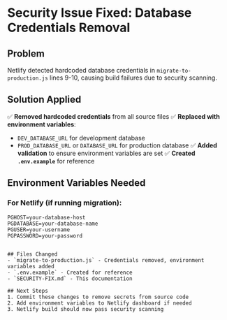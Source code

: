 # Security Issue Fixed: Database Credentials Removal

## Problem
Netlify detected hardcoded database credentials in `migrate-to-production.js` lines 9-10, causing build failures due to security scanning.

## Solution Applied
✅ **Removed hardcoded credentials** from all source files
✅ **Replaced with environment variables**:
- `DEV_DATABASE_URL` for development database
- `PROD_DATABASE_URL` or `DATABASE_URL` for production database
✅ **Added validation** to ensure environment variables are set
✅ **Created `.env.example`** for reference

## Environment Variables Needed

### For Netlify (if running migration):
```
PGHOST=your-database-host
PGDATABASE=your-database-name
PGUSER=your-username
PGPASSWORD=your-password


## Files Changed
- `migrate-to-production.js` - Credentials removed, environment variables added
- `.env.example` - Created for reference
- `SECURITY-FIX.md` - This documentation

## Next Steps
1. Commit these changes to remove secrets from source code
2. Add environment variables to Netlify dashboard if needed
3. Netlify build should now pass security scanning